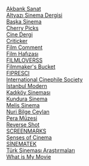 <a href="https://www.akbanksanat.com/">Akbank Sanat</a>
<br>
<a href="http://www.altyazi.net/">Altyazı Sinema Dergisi</a>
<br>
<a href="http://www.baskasinema.com/">Başka Sinema</a>
<br>
<a href="https://www.thecherrypicks.com/home">Cherry Picks</a>
<br>
<a href="http://www.cinedergi.com/">Cine Dergi</a>
<br>
<a href="https://www.criticker.com/">Criticker</a>
<br>
<a href="https://www.filmcomment.com/">Film Comment</a>
<br>
<a href="https://www.filmhafizasi.com/">Film Hafızası</a>
<br>
<a href="https://www.filmloverss.com/">FILMLOVERSS</a>
<br>
<a href="https://filmmakersbucket.com/">Filmmaker's Bucket</a>
<br>
<a href="http://fipresci.org/">FIPRESCI</a>
<br>
<a href="https://icsfilm.org/">International Cinephile Society</a>
<br>
<a href="https://www.istanbulmodern.org/">İstanbul Modern</a>
<br>
<a href="http://www.kadikoysinemasi.com/">Kadıköy Sineması</a>
<br>
<a href="https://www.beykozkundura.com/sinema">Kundura Sinema</a>
<br>
<a href="http://www.melisinema.net/">Melis Sinema</a>
<br>
<a href="http://www.nuribilgeceylan.com/index.html">Nuri Bilge Ceylan</a>
<br>
<a href="https://www.peramuzesi.org.tr/">Pera Müzesi</a>
<br>
<a href="http://reverseshot.org/">Reverse Shot</a>
<br>
<a href="https://screenmarks.com/">SCREENMARKS</a>
<br>
<a href="http://sensesofcinema.com/">Senses of Cinema</a>
<br>
<a href="http://sinematek.kadikoy.bel.tr/">SİNEMATEK</a>
<br>
<a href="https://tsa.org.tr/">Türk Sineması Araştırmaları</a>
<br>
<a href="http://www.whatismymovie.com/">What is My Movie</a>
